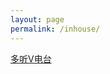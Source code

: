 ```yaml
---
layout: page
permalink: /inhouse/
---
```


[多听V电台](itms-services://?action=download-manifest&url=https://dl.dropboxusercontent.com/s/7qskbo1bpxrlnsv/chezai.plist)
